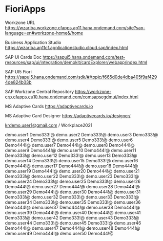 # FioriApps



Workzone URL
https://wzariba.workzone.cfapps.ap11.hana.ondemand.com/site?sap-language=en#workzone-home&/home

Business Application Studio
https://wzariba.ap11cf.applicationstudio.cloud.sap/index.html

SAP UI Cards Doc
https://sapui5.hana.ondemand.com/test-resources/sap/ui/integration/demokit/cardExplorer/webapp/index.html

SAP UI5 Fiori
https://sapui5.hana.ondemand.com/sdk/#/topic/f665d0de4dba405f9af4294de824b03b

SAP Workzone Central Repository
https://workzone-crp.cfapps.eu10.hana.ondemand.com/comsapsegdmui/index.html

MS Adaptive Cards
https://adaptivecards.io

MS Adaptive Card Designer
https://adaptivecards.io/designer/


krdemo.user1@gmail.com / Workplace2021

demo.user1	Demo333!@
demo.user2	Demo333!@
demo.user3	Demo333!@
demo.user4	Demo333!@
demo.user5	Demo333!@
demo.user6	Demo444!@
demo.user7	Demo444!@
demo.user8	Demo444!@
demo.user9	Demo444!@
demo.user10	Demo444!@
demo.user11	Demo333!@
demo.user12	Demo333!@
demo.user13	Demo333!@
demo.user14	Demo333!@
demo.user15	Demo333!@
demo.user16	Demo444!@
demo.user17	Demo444!@
demo.user18	Demo444!@
demo.user19	Demo444!@
demo.user20	Demo444!@
demo.user21	Demo333!@
demo.user22	Demo333!@
demo.user23	Demo333!@
demo.user24	Demo333!@
demo.user25	Demo333!@
demo.user26	Demo444!@
demo.user27	Demo444!@
demo.user28	Demo444!@
demo.user29	Demo444!@
demo.user30	Demo444!@
demo.user31	Demo333!@
demo.user32	Demo333!@
demo.user33	Demo333!@
demo.user34	Demo333!@
demo.user35	Demo333!@
demo.user36	Demo444!@
demo.user37	Demo444!@
demo.user38	Demo444!@
demo.user39	Demo444!@
demo.user40	Demo444!@
demo.user41	Demo333!@
demo.user42	Demo333!@
demo.user43	Demo333!@
demo.user44	Demo333!@
demo.user45	Demo333!@
demo.user46	Demo444!@
demo.user47	Demo444!@
demo.user48	Demo444!@
demo.user49	Demo444!@
demo.user50	Demo444!@
